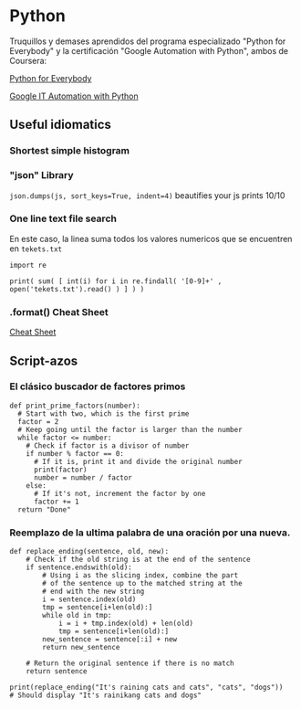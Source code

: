 
# Python

Truquillos y demases aprendidos del programa especializado "Python for Everybody" y la certificación "Google Automation with Python", ambos de Coursera:

[Python for Everybody](https://www.coursera.org/learn/python)

[Google IT Automation with Python](https://www.coursera.org/professional-certificates/google-it-automation)

## Useful idiomatics

### Shortest simple histogram

### "json" Library

`json.dumps(js, sort_keys=True, indent=4)` beautifies your js prints 10/10



### One line text file search

En este caso, la linea suma todos los valores numericos que se encuentren en `tekets.txt`

```
import re

print( sum( [ int(i) for i in re.findall( '[0-9]+' , open('tekets.txt').read() ) ] ) )
```

### .format() Cheat Sheet

[Cheat Sheet](format.png)

## Script-azos

### El clásico buscador de factores primos

```
def print_prime_factors(number):
  # Start with two, which is the first prime
  factor = 2
  # Keep going until the factor is larger than the number
  while factor <= number:
    # Check if factor is a divisor of number
    if number % factor == 0:
      # If it is, print it and divide the original number
      print(factor)
      number = number / factor
    else:
      # If it's not, increment the factor by one
      factor += 1
  return "Done"
```

### Reemplazo de la ultima palabra de una oración por una nueva.

```
def replace_ending(sentence, old, new):
	# Check if the old string is at the end of the sentence 
	if sentence.endswith(old):
		# Using i as the slicing index, combine the part
		# of the sentence up to the matched string at the 
		# end with the new string
		i = sentence.index(old)
		tmp = sentence[i+len(old):]
		while old in tmp:
			i = i + tmp.index(old) + len(old)
			tmp = sentence[i+len(old):]
		new_sentence = sentence[:i] + new
		return new_sentence

	# Return the original sentence if there is no match 
	return sentence
	
print(replace_ending("It's raining cats and cats", "cats", "dogs")) 
# Should display "It's rainikang cats and dogs"

```

